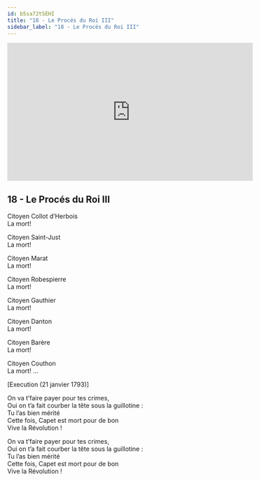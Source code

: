 ```yaml
---
id: b5sa72tSEHI
title: "18 - Le Procés du Roi III"
sidebar_label: "18 - Le Procés du Roi III"
---
```


<div class="video-float-container">
  <iframe
    width="560"
    height="315"
    src="https://www.youtube.com/embed/b5sa72tSEHI"
    title="YouTube video player"
    frameborder="0"
    allow="accelerometer; autoplay; clipboard-write; encrypted-media; gyroscope; picture-in-picture; web-share"
    referrerpolicy="strict-origin-when-cross-origin"
    allowfullscreen
  ></iframe>
</div>

## 18 - Le Procés du Roi III

Citoyen Collot d’Herbois  
La mort!

Citoyen Saint-Just  
La mort!

Citoyen Marat  
La mort!

Citoyen Robespierre  
La mort!

Citoyen Gauthier  
La mort!

Citoyen Danton  
La mort!

Citoyen Barère  
La mort!

Citoyen Couthon  
La mort! …

[Execution (21 janvier 1793)]

On va t’faire payer pour tes crimes,  
Oui on t’a fait courber la tête sous la guillotine :  
Tu l’as bien mérité  
Cette fois, Capet est mort pour de bon  
Vive la Révolution !

On va t’faire payer pour tes crimes,  
Oui on t’a fait courber la tête sous la guillotine :  
Tu l’as bien mérité  
Cette fois, Capet est mort pour de bon  
Vive la Révolution !
